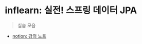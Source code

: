 # inflearn: 실전! 스프링 데이터 JPA

> 실습 모음

- [notion: 강의 노트](https://first-diadem-378.notion.site/JPA-f497f2f8ef0444e78c443d3042a060e3)
